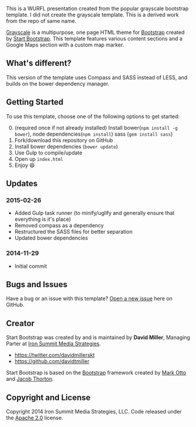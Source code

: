 
This is a WURFL presentation created from the popular grayscale bootstrap template.  I did not create the grayscale template.  This is a derived work from the repo of same name. 
 
[Grayscale](http://startbootstrap.com/template-overviews/grayscale/) is a multipurpose, one page HTML theme for [Bootstrap](http://getbootstrap.com/) created by [Start Bootstrap](http://startbootstrap.com/). This template features various content sections and a Google Maps section with a custom map marker.

## What's different?

This version of the template uses Compass and SASS instead of LESS, and builds on the bower dependency manager.

## Getting Started

To use this template, choose one of the following options to get started:

0. (required once if not already installed) Install bower(`npm install -g bower`), node dependencies(`npm install`) sass (`gem install sass`)
1. Fork/download this repository on GitHub
2. Install bower dependencies (`bower update`)
3. Use Gulp to compile/update
4. Open up <code>index.html</code>
5. Enjoy :smile:

## Updates
### 2015-02-26
* Added Gulp task runner (to minify/uglify and generally ensure that everything is it's place)
* Removed compass as a dependency
* Restructured the SASS files for better separation
* Updated bower dependencies

### 2014-11-29
* Initial commit

## Bugs and Issues

Have a bug or an issue with this template? [Open a new issue](https://github.com/blackfyre/grayscale-sass/issues) here on GitHub.

## Creator

Start Bootstrap was created by and is maintained by **David Miller**, Managing Parter at [Iron Summit Media Strategies](http://www.ironsummitmedia.com/).

* https://twitter.com/davidmillerskt
* https://github.com/davidtmiller

Start Bootstrap is based on the [Bootstrap](http://getbootstrap.com/) framework created by [Mark Otto](https://twitter.com/mdo) and [Jacob Thorton](https://twitter.com/fat).

## Copyright and License

Copyright 2014 Iron Summit Media Strategies, LLC. Code released under the [Apache 2.0](https://github.com/IronSummitMedia/startbootstrap-grayscale/blob/gh-pages/LICENSE) license.
